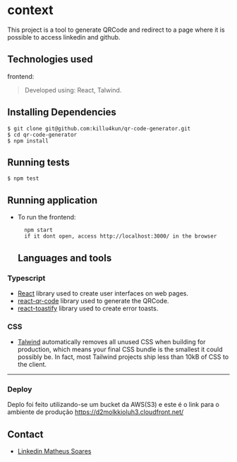 # context
This project is a tool to generate QRCode and redirect to a page where it is possible to access linkedin and github.

## Technologies used

frontend:
> Developed using: React, Talwind.

## Installing Dependencies

    $ git clone git@github.com:killu4kun/qr-code-generator.git
    $ cd qr-code-generator
    $ npm install
## Running tests 
    $ npm test
## Running application

* To run the frontend:

  ```
    npm start
    if it dont open, access http://localhost:3000/ in the browser
  ```
  
  ## Languages and tools

### Typescript

- [React](http://facebook.github.io/react) library used to create user interfaces on web pages.
- [react-qr-code](https://www.npmjs.com/package/react-qr-code) library used to generate the QRCode.
- [react-toastify](https://www.npmjs.com/package/react-toastify) library used to create error toasts.

### CSS

- [Talwind](https://tailwindcss.com/) automatically removes all unused CSS when building for production, which means your final CSS bundle is the smallest it could possibly be. In fact, most Tailwind projects ship less than 10kB of CSS to the client.

---

### Deploy 

Deplo foi feito utilizando-se um bucket da AWS(S3) e este é o link para o ambiente de produção https://d2molkkioluh3.cloudfront.net/

## Contact

- [Linkedin Matheus Soares](https://www.linkedin.com/in/mateeus-soarees/)

